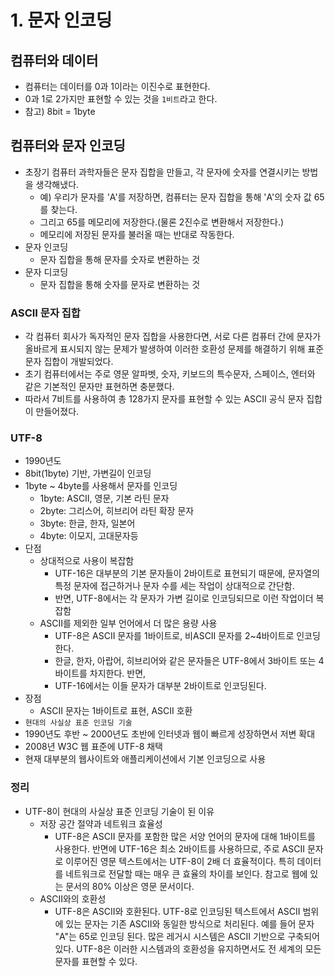 # 1. 문자 인코딩
## 컴퓨터와 데이터
- 컴퓨터는 데이터를 0과 1이라는 이진수로 표현한다.
- 0과 1로 2가지만 표현할 수 있는 것을 `1비트`라고 한다.
- 참고) 8bit = 1byte


## 컴퓨터와 문자 인코딩
- 초장기 컴퓨터 과학자들은 문자 집합을 만들고, 각 문자에 숫자를 연결시키는 방법을 생각해냈다.
  - 예) 우리가 문자를 'A'를 저장하면, 컴퓨터는 문자 집합을 통해 'A'의 숫자 값 65를 찾는다.
  - 그리고 65를 메모리에 저장한다.(물론 2진수로 변환해서 저장한다.)
  - 메모리에 저장된 문자를 불러올 때는 반대로 작동한다.
- 문자 인코딩
  - 문자 집합을 통해 문자를 숫자로 변환하는 것
- 문자 디코딩
  - 문자 집합을 통해 숫자를 문자로 변환하는 것


### ASCII 문자 집합
- 각 컴퓨터 회사가 독자적인 문자 집합을 사용한다면, 서로 다른 컴퓨터 간에 문자가 올바르게 표시되지 않는 문제가 발생하여 이러한 호환성 문제를 해결하기 위해 표준 문자 집합이 개발되었다.
- 초기 컴퓨터에서는 주로 영문 알파벳, 숫자, 키보드의 특수문자, 스페이스, 엔터와 같은 기본적인 문자만 표현하면 충분했다. 
- 따라서 7비트를 사용하여 총 128가지 문자를 표현할 수 있는 ASCII 공식 문자 집합이 만들어졌다.


### UTF-8
- 1990년도 
- 8bit(1byte) 기반, 가변길이 인코딩
- 1byte ~ 4byte를 사용해서 문자를 인코딩
  - 1byte: ASCII, 영문, 기본 라틴 문자
  - 2byte: 그리스어, 히브리어 라틴 확장 문자
  - 3byte: 한글, 한자, 일본어
  - 4byte: 이모지, 고대문자등
- 단점
  - 상대적으로 사용이 복잡함
    - UTF-16은 대부분의 기본 문자들이 2바이트로 표현되기 때문에, 문자열의 특정 문자에 접근하거나 문자 수를 세는 작업이 상대적으로 간단함. 
    - 반면, UTF-8에서는 각 문자가 가변 길이로 인코딩되므로 이런 작업이더 복잡함
  - ASCII를 제외한 일부 언어에서 더 많은 용량 사용
    - UTF-8은 ASCII 문자를 1바이트로, 비ASCII 문자를 2~4바이트로 인코딩한다.
    - 한글, 한자, 아랍어, 히브리어와 같은 문자들은 UTF-8에서 3바이트 또는 4바이트를 차지한다. 반면,
    - UTF-16에서는 이들 문자가 대부분 2바이트로 인코딩된다.
- 장점
  - ASCII 문자는 1바이트로 표현, ASCII 호환
- `현대의 사실상 표준 인코딩 기술`
- 1990년도 후반 ~ 2000년도 초반에 인터넷과 웹이 빠르게 성장하면서 저변 확대
- 2008년 W3C 웹 표준에 UTF-8 채택
- 현재 대부분의 웹사이트와 애플리케이션에서 기본 인코딩으로 사용


### 정리
- UTF-8이 현대의 사실상 표준 인코딩 기술이 된 이유
  - 저장 공간 절약과 네트워크 효율성
    - UTF-8은 ASCII 문자를 포함한 많은 서양 언어의 문자에 대해 1바이트를 사용한다. 반면에 UTF-16은 최소 2바이트를 사용하므로, 주로 ASCII 문자로 이루어진 영문 텍스트에서는 UTF-8이 2배 더 효율적이다. 특히 데이터를 네트워크로 전달할 때는 매우 큰 효율의 차이를 보인다. 참고로 웹에 있는 문서의 80% 이상은 영문 문서이다.
  - ASCII와의 호환성
    - UTF-8은 ASCII와 호환된다. UTF-8로 인코딩된 텍스트에서 ASCII 범위에 있는 문자는 기존 ASCII와 동일한 방식으로 처리된다. 예를 들어 문자 "A"는 65로 인코딩 된다. 많은 레거시 시스템은 ASCII 기반으로 구축되어 있다. UTF-8은 이러한 시스템과의 호환성을 유지하면서도 전 세계의 모든 문자를 표현할 수 있다.